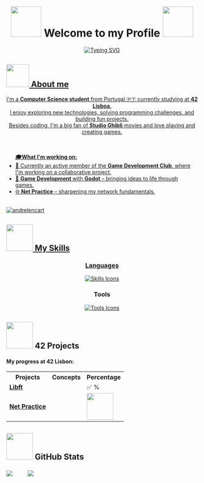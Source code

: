 <p align="center">
    <h1 align="center"><img src="https://media3.giphy.com/media/v1.Y2lkPTc5MGI3NjExZjgwNGlxYXVtc2ZlcmdvcmdyazNuYTlsd3RqYmZsZDNoZWlqM3ByZSZlcD12MV9pbnRlcm5hbF9naWZfYnlfaWQmY3Q9cw/llUIrcZbR7yuwoH8jk/giphy.gif" width="80"> Welcome to my Profile <img src="https://media3.giphy.com/media/v1.Y2lkPTc5MGI3NjExZjgwNGlxYXVtc2ZlcmdvcmdyazNuYTlsd3RqYmZsZDNoZWlqM3ByZSZlcD12MV9pbnRlcm5hbF9naWZfYnlfaWQmY3Q9cw/llUIrcZbR7yuwoH8jk/giphy.gif" width="80"></h1>

<p align="center">
  <a href="#">
    <img src="https://readme-typing-svg.herokuapp.com?font=Roboto+flex&duration=3000&pause=500&color=F7F7F7&center=true&vCenter=true&width=435&height=80&lines=Hi+there!+I'm+André+Lencart!;I'm+a+Student+at+42+Lisboa!" alt="Typing SVG"
  </a>
</p>
	  
<p>
    <h2><img src="https://media4.giphy.com/media/v1.Y2lkPTc5MGI3NjExeG0xbGp2MnIyMndlNDdoYmZtMm1odGlua3VodW91aXFtaDZyZHI2cCZlcD12MV9pbnRlcm5hbF9naWZfYnlfaWQmY3Q9cw/owenQLfbnuhgevbYSp/giphy.gif" width="60"> About me </h2>
<p>

<p align="center">
  I'm a <b>Computer Science student</b> from Portugal 🇵🇹 currently studying at <b>42 Lisboa</b>.<br>
  I enjoy exploring new technologies, solving programming challenges, and building fun projects.<br>
  Besides coding, I'm a big fan of <b>Studio Ghibli</b> movies and love playing and creating games.<br><br><br>
</p>
<ul>
  <b>🎓What I'm working on:</b><br>
  <li> 🌱 Currently an active member of the <b>Game Development Club</b>, where I'm working on a collaborative project.<br>
  <li> 👾 <b>Game Development </b> with <b>Godot</b> – bringing ideas to life through games.<br>
  <li> 🌐 <b>Net Practice</b> – sharpening my network fundamentals.<br><br>
</ul>

<p align="left"> <img src="https://komarev.com/ghpvc/?username=andrelencart&label=Profile%20views&color=0e75b6&style=flat" alt="andrelencart" /> </p>

<p align="left">
    <h2><img src="https://media1.giphy.com/media/v1.Y2lkPTc5MGI3NjExN3hmZHM2ZDdwbDE0Z3VxZGZoaGl1dmRmOHF3enI1c2RnMmdmeG5mbiZlcD12MV9pbnRlcm5hbF9naWZfYnlfaWQmY3Q9cw/ifeLQvPtmYjvh2BxFC/giphy.gif" width="70"> My Skills </h2>
<p>

<h3 align="center">Languages</h3>

<p align="center">
  <a href="https://skillicons.dev">
    <img src="https://skillicons.dev/icons?i=c,cs,bash,html,godot" alt="Skills Icons" />
  </a>
<p>
	
<h3 align="center">Tools</h3>
<div align="center">
  <a href="https://skillicons.dev">
    <img src="https://skillicons.dev/icons?i=git,github,vscode,photoshop" alt="Tools Icons" />
  </a>
</div>

<p align="left">
    <h2><img src="https://media.giphy.com/media/v1.Y2lkPTc5MGI3NjExY3d6Mzhhc2txNG1vY201eHEwZDZub21sNDR3dzM0aXk1ZTJ0MXJqNCZlcD12MV9zdGlja2Vyc19zZWFyY2gmY3Q9cw/gizZvICXsQn2g6JajG/giphy.gif" width="70">  42 Projects </h2>
<p>
	
#### My progress at 42 Lisbon:

<table align="center">
  <tr>
    <th>Projects</th>
    <th>Concepts</th>
    <th>Percentage</th>
  </tr>
  <tr>
    <td><b><a href="https://github.com/andrelencart/42_Libft">Libft</a></b></td>
    <td></td>
    <td>✅ %</td>
  </tr>
  <tr>
    <td><b><a href="https://github.com/andrelencart/42_NetPractice">Net Practice</a></b></td>
    <td></td>
    <td><img src="https://media2.giphy.com/media/v1.Y2lkPTc5MGI3NjExcTBrY2lodzRtdnAzdXlpcXgyYWN4cXd5OWNqbzBzc2M2MGw1b20zdyZlcD12MV9pbnRlcm5hbF9naWZfYnlfaWQmY3Q9dHM/WB5lB9KvdAkfSSvKzS/giphy.gif" width="70"></td>
  </tr>
</table>

<p align="left">
    <h2><img src="https://media1.giphy.com/media/v1.Y2lkPTc5MGI3NjExejAzbWkxZzYwaXRzdGNwcnp5azRndWl3N2JpOXR1NHhlNmxoY3I3MCZlcD12MV9pbnRlcm5hbF9naWZfYnlfaWQmY3Q9cw/CwTvSiWflgCGKgz5eb/giphy.gif" width="70"> GitHub Stats </h2>
<p>
<p align="left">
	<a href="#stats-"><img align="middle" src="https://github-readme-stats.vercel.app/api?username=andrelencart&show_icons=true&theme=material-palenight&rank_icon=github&icon_color=f06292&ring_color=205fb3" /></a>
	&emsp;
	&emsp;
	<a href="#stats-"><img align="middle" src="https://github-readme-stats.vercel.app/api/top-langs/?username=andrelencart&layout=compact&theme=material-palenight" /></a>
</p>

<!--
 <h2><img src=https://media1.giphy.com/media/v1.Y2lkPTc5MGI3NjExN3hmZHM2ZDdwbDE0Z3VxZGZoaGl1dmRmOHF3enI1c2RnMmdmeG5mbiZlcD12MV9pbnRlcm5hbF9naWZfYnlfaWQmY3Q9cw/ifeLQvPtmYjvh2BxFC/giphy.gif width="60"> Connect with me </h2>
<p align="center">
  <a href="mailto:andre.lencart@gmail.com">
    <img src="https://img.icons8.com/color/48/000000/gmail-new.png" alt="Gmail" width="48"/>
  </a>
</p>
-->
